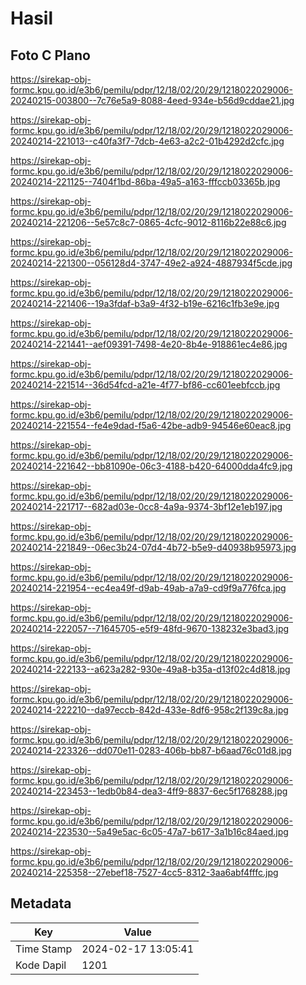 # Hasil

## Foto C Plano

https://sirekap-obj-formc.kpu.go.id/e3b6/pemilu/pdpr/12/18/02/20/29/1218022029006-20240215-003800--7c76e5a9-8088-4eed-934e-b56d9cddae21.jpg

https://sirekap-obj-formc.kpu.go.id/e3b6/pemilu/pdpr/12/18/02/20/29/1218022029006-20240214-221013--c40fa3f7-7dcb-4e63-a2c2-01b4292d2cfc.jpg

https://sirekap-obj-formc.kpu.go.id/e3b6/pemilu/pdpr/12/18/02/20/29/1218022029006-20240214-221125--7404f1bd-86ba-49a5-a163-fffccb03365b.jpg

https://sirekap-obj-formc.kpu.go.id/e3b6/pemilu/pdpr/12/18/02/20/29/1218022029006-20240214-221206--5e57c8c7-0865-4cfc-9012-8116b22e88c6.jpg

https://sirekap-obj-formc.kpu.go.id/e3b6/pemilu/pdpr/12/18/02/20/29/1218022029006-20240214-221300--056128d4-3747-49e2-a924-4887934f5cde.jpg

https://sirekap-obj-formc.kpu.go.id/e3b6/pemilu/pdpr/12/18/02/20/29/1218022029006-20240214-221406--19a3fdaf-b3a9-4f32-b19e-6216c1fb3e9e.jpg

https://sirekap-obj-formc.kpu.go.id/e3b6/pemilu/pdpr/12/18/02/20/29/1218022029006-20240214-221441--aef09391-7498-4e20-8b4e-918861ec4e86.jpg

https://sirekap-obj-formc.kpu.go.id/e3b6/pemilu/pdpr/12/18/02/20/29/1218022029006-20240214-221514--36d54fcd-a21e-4f77-bf86-cc601eebfccb.jpg

https://sirekap-obj-formc.kpu.go.id/e3b6/pemilu/pdpr/12/18/02/20/29/1218022029006-20240214-221554--fe4e9dad-f5a6-42be-adb9-94546e60eac8.jpg

https://sirekap-obj-formc.kpu.go.id/e3b6/pemilu/pdpr/12/18/02/20/29/1218022029006-20240214-221642--bb81090e-06c3-4188-b420-64000dda4fc9.jpg

https://sirekap-obj-formc.kpu.go.id/e3b6/pemilu/pdpr/12/18/02/20/29/1218022029006-20240214-221717--682ad03e-0cc8-4a9a-9374-3bf12e1eb197.jpg

https://sirekap-obj-formc.kpu.go.id/e3b6/pemilu/pdpr/12/18/02/20/29/1218022029006-20240214-221849--06ec3b24-07d4-4b72-b5e9-d40938b95973.jpg

https://sirekap-obj-formc.kpu.go.id/e3b6/pemilu/pdpr/12/18/02/20/29/1218022029006-20240214-221954--ec4ea49f-d9ab-49ab-a7a9-cd9f9a776fca.jpg

https://sirekap-obj-formc.kpu.go.id/e3b6/pemilu/pdpr/12/18/02/20/29/1218022029006-20240214-222057--71645705-e5f9-48fd-9670-138232e3bad3.jpg

https://sirekap-obj-formc.kpu.go.id/e3b6/pemilu/pdpr/12/18/02/20/29/1218022029006-20240214-222133--a623a282-930e-49a8-b35a-d13f02c4d818.jpg

https://sirekap-obj-formc.kpu.go.id/e3b6/pemilu/pdpr/12/18/02/20/29/1218022029006-20240214-222210--da97eccb-842d-433e-8df6-958c2f139c8a.jpg

https://sirekap-obj-formc.kpu.go.id/e3b6/pemilu/pdpr/12/18/02/20/29/1218022029006-20240214-223326--dd070e11-0283-406b-bb87-b6aad76c01d8.jpg

https://sirekap-obj-formc.kpu.go.id/e3b6/pemilu/pdpr/12/18/02/20/29/1218022029006-20240214-223453--1edb0b84-dea3-4ff9-8837-6ec5f1768288.jpg

https://sirekap-obj-formc.kpu.go.id/e3b6/pemilu/pdpr/12/18/02/20/29/1218022029006-20240214-223530--5a49e5ac-6c05-47a7-b617-3a1b16c84aed.jpg

https://sirekap-obj-formc.kpu.go.id/e3b6/pemilu/pdpr/12/18/02/20/29/1218022029006-20240214-225358--27ebef18-7527-4cc5-8312-3aa6abf4fffc.jpg


## Metadata

| Key        | Value               |
| ---------- | ------------------- |
| Time Stamp | 2024-02-17 13:05:41 |
| Kode Dapil | 1201                |



